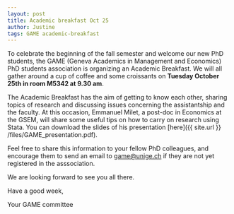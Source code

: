 ```yaml
---
layout: post
title: Academic breakfast Oct 25
author: Justine
tags: GAME academic-breakfast
---
```


To celebrate the beginning of the fall semester and welcome our new PhD students,  the GAME (Geneva Academics in Management and Economics) PhD students association is organizing an Academic Breakfast. We will all gather around a cup of coffee and some croissants on **Tuesday October 25th in room M5342 at 9.30 am**.
 
The Academic Breakfast has the aim of getting to know each other, sharing topics of research and discussing issues concerning the assistantship and the faculty. At this occasion, Emmanuel Milet, a post-doc in Economics at the GSEM, will share some useful tips on how to carry on research using Stata. You can download the slides of his presentation [here]({{ site.url }} /files/GAME_presentation.pdf).

Feel free to share this information to your fellow PhD colleagues, and encourage them to send an email to game@unige.ch if they are not yet registered in the asssociation.

We are looking forward to see you all there.

Have a good week,


Your GAME committee
